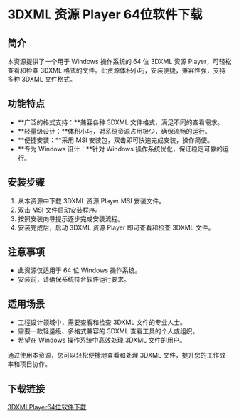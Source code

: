 # 3DXML 资源 Player 64位软件下载

## 简介
本资源提供了一个用于 Windows 操作系统的 64 位 3DXML 资源 Player，可轻松查看和检查 3DXML 格式的文件。此资源体积小巧，安装便捷，兼容性强，支持多种 3DXML 文件格式。

## 功能特点
- **广泛的格式支持：**兼容各种 3DXML 文件格式，满足不同的查看需求。
- **轻量级设计：**体积小巧，对系统资源占用极少，确保流畅的运行。
- **便捷安装：**采用 MSI 安装包，双击即可快速完成安装，操作简便。
- **专为 Windows 设计：**针对 Windows 操作系统优化，保证稳定可靠的运行。

## 安装步骤
1. 从本资源中下载 3DXML 资源 Player MSI 安装文件。
2. 双击 MSI 文件启动安装程序。
3. 按照安装向导提示逐步完成安装流程。
4. 安装完成后，启动 3DXML 资源 Player 即可查看和检查 3DXML 文件。

## 注意事项
- 此资源仅适用于 64 位 Windows 操作系统。
- 安装前，请确保系统符合软件运行要求。

## 适用场景
- 工程设计领域中，需要查看和检查 3DXML 文件的专业人士。
- 需要一款轻量级、多格式兼容的 3DXML 查看工具的个人或组织。
- 希望在 Windows 操作系统中高效处理 3DXML 文件的用户。

通过使用本资源，您可以轻松便捷地查看和处理 3DXML 文件，提升您的工作效率和项目协作。

## 下载链接

[3DXMLPlayer64位软件下载](https://pan.quark.cn/s/c09bca800737)